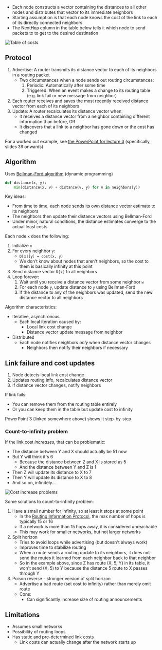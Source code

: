 - Each node constructs a vector containing the distances to all other nodes and distributes that vector to its immediate neighbors
- Starting assumption is that each node knows the cost of the link to each of its directly connected neighbors
- The NextHop column in the table below tells it which node to send packets to to get to the desired destination

![Table of costs](img/distance-vector-cost-table.png)

## Protocol

1. Advertise: A router transmits its distance vector to each of its neighbors in a routing packet
	- Two circumstances when a node sends out routing circumstances:
		1. Periodic: Automatically after some time
		2. Triggered: When an event makes a change to its routing table (e.g. link fail or new message from neighbor)
2. Each router receives and saves the most recently received distance vector from each of its neighbors
3. Update: A router recalculates its distance vector when:
	- It receives a distance vector from a neighbor containing different information than before, OR
	- It discovers that a link to a neighbor has gone down or the cost has changed

For a worked out example, see [the PowerPoint for lecture 3](https://www.cs.umd.edu/class/spring2024/cmsc417/course_materials/slides/3_internetworking_DV_routing.pptx) (specifically, slides 36 onwards)

## Algorithm

Uses [Bellman-Ford algorithm](https://en.wikipedia.org/wiki/Bellman%E2%80%93Ford_algorithm) (dynamic programming)

```python
def distance(x, y):
    min(distance(x, v) + distance(v, y) for v in neighbors(y))
```

Key ideas:
- From time to time, each node sends its own distance vector estimate to its neighbors
- The neighbors then update their distance vectors using Bellman-Ford
- Under minor, natural conditions, the distance estimates converge to the actual least costs

Each node `x` does the following:

1. Initialize `x`
2. For every neighbor `y`:
	- `D[x][y] = cost(x, y)`
	- We don't know about nodes that aren't neighbors, so the cost to them is basically infinity at this point
3. Send distance vector `D[x]` to all neighbors
4. Loop forever:
	1. Wait until you receive a distance vector from some neighbor `w`
	2. For each node `y`, update distance to `y` using Bellman-Ford
	3. If the distance to any of the neighbors was updated, send the new distance vector to all neighbors

Algorithm characteristics:
- Iterative, asynchronous
	- Each local iteration caused by:
		- Local link cost change
		- Distance vector update message from neighbor
- Distributed
	- Each node notifies neighbors *only* when distance vector changes
		- Neighbors then notify their neighbors if necessary

## Link failure and cost updates

1. Node detects local link cost change
2. Updates routing info, recalculates distance vector
3. If distance vector changes, notify neighbors

If link fails:
- You can remove them from the routing table entirely
- Or you can keep them in the table but update cost to infinity

PowerPoint 3 (linked somewhere above) shows it step-by-step

### Count-to-infinity problem

If the link cost *increases*, that can be problematic:
- The distance between Y and X should actually be 51 now
- But Y will think it's 6
	- Because the distance between Z and X is stored as 5
	- And the distance between Y and Z is 1
- Then Z will update its distance to X to 7
- Then Y will update its distance to X to 8
- And so on, infinitely...

![Cost increase problems](img/cost-increase-problem.png)

Some solutions to count-to-infinity problem:
1. Have a small number for infinity, so at least it stops at some point
	- In the [Routing Information Protocol](Routing%20Information%20Protocol.md), the max number of hops is typically 15 or 16
	- If a network is more than 15 hops away, it is considered unreachable
	- This may work for smaller networks, but not larger networks
2. Split horizon
	- Tries to avoid loops while advertising (but doesn't always work)
	- Improves time to stabilize routing
	- When a route sends a routing update to its neighbors, it does not send the routes it learned from each neighbor back to that neighbor
	- So in the example above, since Z has route (X, 5, Y) in its table, it won't send (X, 5) to Y because the distance 5 route to X passes through Y
3. Poison reverse - stronger version of split horizon
	- Advertise a bad route (set cost to infinity) rather than merely omit route
	- Cons:
		- Can significantly increase size of routing announcements

## Limitations

- Assumes small networks
- Possibility of routing loops
- Has static and pre-determined link costs
	- Link costs can actually change after the network starts up
